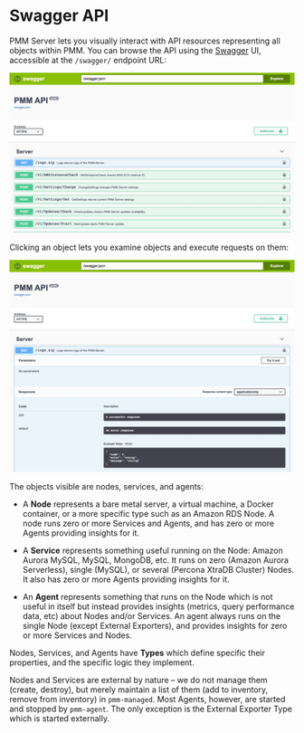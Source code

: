 # Swagger API

PMM Server lets you visually interact with API resources representing all objects within PMM. You can browse the API using the [Swagger](https://swagger.io/tools/swagger-ui/) UI, accessible at the `/swagger/` endpoint URL:

![image](../_images/PMM_Swagger_API.jpg)

Clicking an object lets you examine objects and execute requests on them:

![image](../_images/PMM_Swagger_API_Execute.jpg)

The objects visible are nodes, services, and agents:

* A **Node** represents a bare metal server, a virtual machine, a Docker container, or a more specific type such as an Amazon RDS Node. A node runs zero or more Services and Agents, and has zero or more Agents providing insights for it.

* A **Service** represents something useful running on the Node: Amazon Aurora MySQL, MySQL, MongoDB, etc. It runs on zero (Amazon Aurora Serverless), single (MySQL), or several (Percona XtraDB Cluster) Nodes. It also has zero or more Agents providing insights for it.

* An **Agent** represents something that runs on the Node which is not useful in itself but instead provides insights (metrics, query performance data, etc) about Nodes and/or Services. An agent always runs on the single Node (except External Exporters), and provides insights for zero or more Services and Nodes.

Nodes, Services, and Agents have **Types** which define specific their properties, and the specific logic they implement.

Nodes and Services are external by nature – we do not manage them (create, destroy), but merely maintain a list of them (add to inventory, remove from inventory) in `pmm-managed`. Most Agents, however, are started and stopped by `pmm-agent`. The only exception is the External Exporter Type which is started externally.

